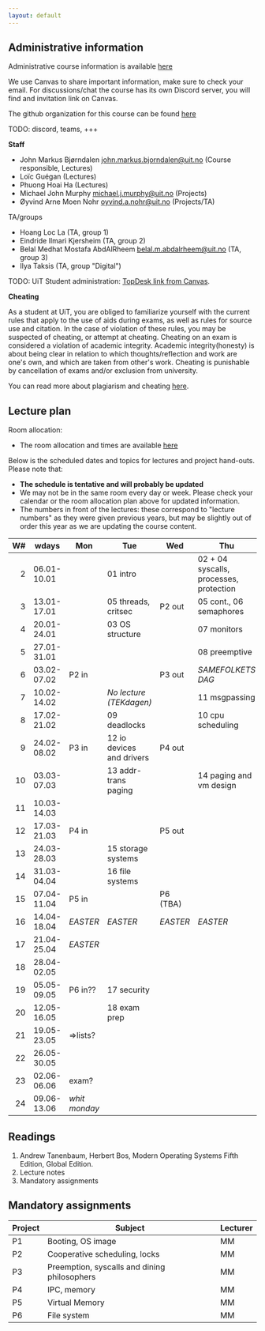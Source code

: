 ```yaml
---
layout: default
---
```


## Administrative information

Administrative course information is available [here](https://en.uit.no/utdanning/emner/emne?p_document_id=859834)

We use Canvas to share important information, make sure to check your email. 
For discussions/chat the course has its own Discord server, you will find and invitation link on Canvas.

The github organization for this course can be found [here](https://github.com/uit-inf-2201-s25)

TODO: discord, teams, +++


**Staff**

* John Markus Bjørndalen <john.markus.bjorndalen@uit.no> (Course responsible, Lectures)
* Loïc Guégan (Lectures)
* Phuong Hoai Ha (Lectures)
* Michael John Murphy <michael.j.murphy@uit.no> (Projects)
* Øyvind Arne Moen Nohr <oyvind.a.nohr@uit.no> (Projects/TA)

TA/groups
* Hoang Loc La (TA, group 1)
* Eindride Ilmari Kjersheim (TA, group 2)
* Belal Medhat Mostafa AbdAlRheem <belal.m.abdalrheem@uit.no> (TA, group 3)
* Ilya Taksis (TA, group "Digital")


TODO: 
UiT Student administration: [TopDesk link from Canvas](https://uit.topdesk.net/tas/public/ssp/1550ac93-3cae-443d-a606-4ac1b2e5e6e1).

**Cheating**

As a student at UiT, you are obliged to familiarize yourself with the
current rules that apply to the use of aids during exams, as well as
rules for source use and citation. In the case of violation of these
rules, you may be suspected of cheating, or attempt at
cheating. Cheating on an exam is considered a violation of academic
integrity. Academic integrity(honesty) is about being clear in
relation to which thoughts/reflection and work are one's own, and
which are taken from other's work. Cheating is punishable by
cancellation of exams and/or exclusion from university.

You can read more about plagiarism and cheating [here](https://uit.no/sensor).

## Lecture plan

Room allocation: 
- The room allocation and times are available [here](https://tp.educloud.no/uit/timeplan/timeplan.php?id%5B%5D=INF-2201%2C1&type=course&sem=25v&campus=)

Below is the scheduled dates and topics for lectures and project hand-outs. Please note that: 

- **The schedule is tentative and will probably be updated**
- We may not be in the same room every day or week. Please check your calendar or the room allocation plan above for updated information.
- The numbers in front of the lectures: these correspond to "lecture numbers" as they were given previous years, but may be slightly out 
  of order this year as we are updating the course content. 



| W# | wdays       | Mon           | Tue                       | Wed              | Thu                                     | Fr              |
|---:|-------------|---------------|---------------------------|------------------|-----------------------------------------|-----------------|
|  2 | 06.01-10.01 |               | 01 intro                  |                  | 02 + 04 syscalls, processes, protection |                 |
|  3 | 13.01-17.01 |               | 05 threads, critsec       | P2 out           | 05 cont., 06 semaphores                 |                 |
|  4 | 20.01-24.01 |               | 03 OS structure           |                  | 07 monitors                             |                 |
|  5 | 27.01-31.01 |               |                           |                  | 08 preemptive                           |                 |
|  6 | 03.02-07.02 | P2 in         |                           | P3 out           | *SAMEFOLKETS DAG*                       |                 |
|  7 | 10.02-14.02 |               | *No lecture (TEKdagen)*   |                  | 11 msgpassing                           |                 |
|  8 | 17.02-21.02 |               | 09 deadlocks              |                  | 10 cpu scheduling                       |                 |
|  9 | 24.02-08.02 | P3 in         | 12 io devices and drivers | P4 out           |                                         |                 |
| 10 | 03.03-07.03 |               | 13 addr-trans paging      |                  | 14 paging and vm design                 |                 |
| 11 | 10.03-14.03 |               |                           |                  |                                         |                 |
| 12 | 17.03-21.03 | P4 in         |                           | P5 out           |                                         |                 |
| 13 | 24.03-28.03 |               | 15 storage systems        |                  |                                         |                 |
| 14 | 31.03-04.04 |               | 16 file systems           |                  |                                         |                 |
| 15 | 07.04-11.04 | P5 in         |                           | P6 (TBA)         |                                         |                 |
| 16 | 14.04-18.04 | *EASTER*      | *EASTER*                  | *EASTER*         | *EASTER*                                | *EASTER*        |
| 17 | 21.04-25.04 | *EASTER*      |                           |                  |                                         |                 |
| 18 | 28.04-02.05 |               |                           |                  |                                         |                 |
| 19 | 05.05-09.05 | P6 in??       | 17 security               |                  |                                         |                 |
| 20 | 12.05-16.05 |               | 18 exam prep              |                  |                                         |                 |
| 21 | 19.05-23.05 | =>lists?      |                           |                  |                                         |                 |
| 22 | 26.05-30.05 |               |                           |                  |                                         |                 |
| 23 | 02.06-06.06 | exam?         |                           |                  |                                         |                 |
| 24 | 09.06-13.06 | *whit monday* |                           |                  |                                         | End of semester |

## Readings

1. Andrew Tanenbaum, Herbert Bos, Modern Operating Systems Fifth Edition, Global Edition.
2. Lecture notes
3. Mandatory assignments

## Mandatory assignments

| Project | Subject                                      | Lecturer |
|---------|----------------------------------------------|----------|
| P1      | Booting, OS image                            | MM       |
| P2      | Cooperative scheduling, locks                | MM       |
| P3      | Preemption, syscalls and dining philosophers | MM       |
| P4      | IPC, memory                                  | MM       |
| P5      | Virtual Memory                               | MM       |
| P6      | File system                                  | MM       |

